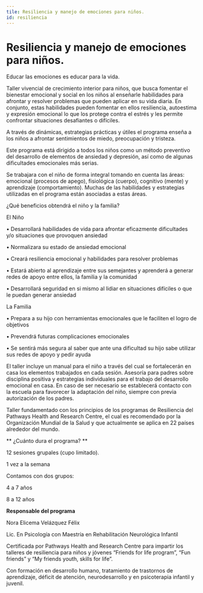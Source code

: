 ```yaml
---
tile: Resiliencia y manejo de emociones para niños.
id: resiliencia
---
```

# Resiliencia y manejo de emociones para niños.
Educar las emociones es educar para la vida. 



Taller vivencial de crecimiento interior para niños, que busca fomentar el bienestar emocional y social en los niños al enseñarle habilidades para afrontar y resolver problemas que pueden aplicar en su vida diaria.  En conjunto, estas habilidades pueden fomentar en ellos resiliencia, autoestima y expresión emocional lo que los protege contra el estrés y les permite confrontar situaciones desafiantes o difíciles.

A través de dinámicas, estrategias prácticas y útiles el programa enseña a los niños a afrontar sentimientos de miedo, preocupación y tristeza. 



Este programa está dirigido a todos los niños como un método preventivo del desarrollo de elementos de ansiedad y depresión, así como de algunas dificultades emocionales más serias. 



Se trabajara con el niño de forma integral tomando en cuenta las áreas: emocional (procesos de apego), fisiológica (cuerpo), cognitivo (mente) y aprendizaje (comportamiento). Muchas de las habilidades y estrategias utilizadas en el programa están asociadas a estas áreas.



¿Qué beneficios obtendrá el niño y la familia?



El Niño 

•	Desarrollará habilidades de vida para afrontar eficazmente dificultades y/o situaciones que provoquen ansiedad

•	Normalizara su estado de ansiedad emocional

•	Creará resiliencia emocional y habilidades para resolver problemas

•	Estará abierto al aprendizaje entre sus semejantes y aprenderá a generar redes de apoyo entre ellos, la familia y la comunidad

•	Desarrollará seguridad en si mismo al lidiar en situaciones difíciles o que le puedan generar ansiedad

La Familia

•	Prepara a su hijo con herramientas emocionales que le faciliten el logro de objetivos

•	Prevendrá futuras complicaciones emocionales

•	Se sentirá más segura al saber que ante una dificultad su hijo sabe utilizar sus redes de apoyo y pedir ayuda



El taller incluye un manual para el niño a través del cual se fortalecerán en casa los elementos trabajados en cada sesión. Asesoría para padres sobre disciplina positiva y estrategias individuales para el trabajo del desarrollo emocional en casa. En caso de ser necesario se establecerá contacto con la escuela para favorecer la adaptación del niño, siempre con previa autorización de los padres.



Taller fundamentado con los principios de los programas de Resiliencia del Pathways Health and Research Centre, el cual es recomendado por la Organización Mundial de la Salud y que actualmente se aplica en 22 países alrededor del mundo.

** ¿Cuánto dura el programa? **

12 sesiones grupales (cupo limitado).

1 vez a la semana



Contamos con dos grupos:

4 a 7 años

8 a 12 años

**Responsable del programa**

Nora Elicema Velázquez Félix

Lic. En Psicología con Maestría en Rehabilitación Neurológica Infantil

Certificada por Pathways Health and Research Centre para impartir los talleres de resiliencia para niños y jóvenes “Friends for life program”, “Fun friends” y “My friends youth, skills for life”.

Con formación en desarrollo humano, tratamiento de trastornos de aprendizaje, déficit de atención, neurodesarrollo y en psicoterapia infantil y juvenil.
